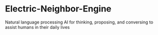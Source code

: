 # Electric-Neighbor-Engine
 Natural language processing AI for thinking, proposing, and conversing to assist humans in their daily lives
